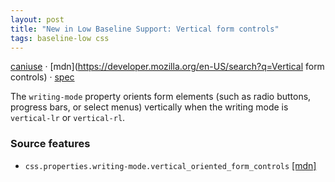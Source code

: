 ```yaml
---
layout: post
title: "New in Low Baseline Support: Vertical form controls"
tags: baseline-low css
---
```


[caniuse](https://caniuse.com/?search=vertical-form-controls) · [mdn](https://developer.mozilla.org/en-US/search?q=Vertical form controls) · [spec](https://drafts.csswg.org/css-writing-modes-4/#vertical-modes)

The `writing-mode` property orients form elements (such as radio buttons, progress bars, or select menus) vertically when the writing mode is `vertical-lr` or `vertical-rl`.

### Source features

- ``css.properties.writing-mode.vertical_oriented_form_controls`` [[mdn]](https://developer.mozilla.org/en-US/search?q=css.properties.writing-mode.vertical_oriented_form_controls)

